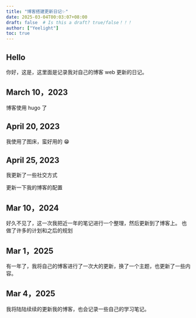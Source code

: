 ```yaml
---
title: "博客搭建更新日记✨"
date: 2025-03-04T00:03:07+08:00
draft: false  # Is this a draft? true/false！！！
author: ["Yeelight"]
toc: true
---
```


## Hello

你好，这是，这里面是记录我对自己的博客 web 更新的日记。

## March 10，2023

博客使用 hugo 了

## April 20, 2023

我使用了图床，蛮好用的 😁

## April 25, 2023

我更新了一些社交方式

更新一下我的博客的配置

## Mar 10，2024

好久不见了，这一次我把近一年的笔记进行一个整理，然后更新到了博客上。
也做了许多的计划和之后的规划

## Mar 1，2025

有一年了，我将自己的博客进行了一次大的更新，换了一个主题，也更新了一些内容。

## Mar 4，2025

我将陆陆续续的更新我的博客，也会记录一些自己的学习笔记。
